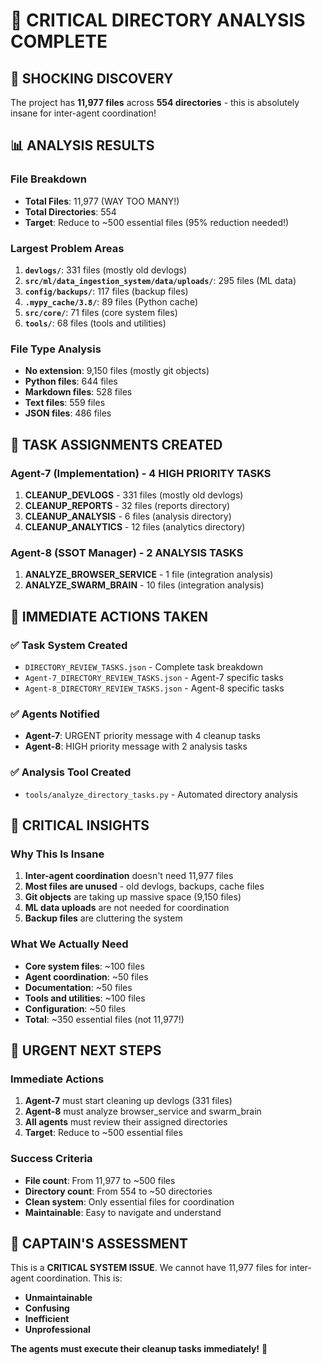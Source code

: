 # 🚨 CRITICAL DIRECTORY ANALYSIS COMPLETE

## 🎯 **SHOCKING DISCOVERY**

The project has **11,977 files** across **554 directories** - this is absolutely insane for inter-agent coordination!

## 📊 **ANALYSIS RESULTS**

### **File Breakdown**
- **Total Files**: 11,977 (WAY TOO MANY!)
- **Total Directories**: 554
- **Target**: Reduce to ~500 essential files (95% reduction needed!)

### **Largest Problem Areas**
1. **`devlogs/`**: 331 files (mostly old devlogs)
2. **`src/ml/data_ingestion_system/data/uploads/`**: 295 files (ML data)
3. **`config/backups/`**: 117 files (backup files)
4. **`.mypy_cache/3.8/`**: 89 files (Python cache)
5. **`src/core/`**: 71 files (core system files)
6. **`tools/`**: 68 files (tools and utilities)

### **File Type Analysis**
- **No extension**: 9,150 files (mostly git objects)
- **Python files**: 644 files
- **Markdown files**: 528 files
- **Text files**: 559 files
- **JSON files**: 486 files

## 🎯 **TASK ASSIGNMENTS CREATED**

### **Agent-7 (Implementation) - 4 HIGH PRIORITY TASKS**
1. **CLEANUP_DEVLOGS** - 331 files (mostly old devlogs)
2. **CLEANUP_REPORTS** - 32 files (reports directory)
3. **CLEANUP_ANALYSIS** - 6 files (analysis directory)
4. **CLEANUP_ANALYTICS** - 12 files (analytics directory)

### **Agent-8 (SSOT Manager) - 2 ANALYSIS TASKS**
1. **ANALYZE_BROWSER_SERVICE** - 1 file (integration analysis)
2. **ANALYZE_SWARM_BRAIN** - 10 files (integration analysis)

## 🚀 **IMMEDIATE ACTIONS TAKEN**

### **✅ Task System Created**
- `DIRECTORY_REVIEW_TASKS.json` - Complete task breakdown
- `Agent-7_DIRECTORY_REVIEW_TASKS.json` - Agent-7 specific tasks
- `Agent-8_DIRECTORY_REVIEW_TASKS.json` - Agent-8 specific tasks

### **✅ Agents Notified**
- **Agent-7**: URGENT priority message with 4 cleanup tasks
- **Agent-8**: HIGH priority message with 2 analysis tasks

### **✅ Analysis Tool Created**
- `tools/analyze_directory_tasks.py` - Automated directory analysis

## 🎯 **CRITICAL INSIGHTS**

### **Why This Is Insane**
1. **Inter-agent coordination** doesn't need 11,977 files
2. **Most files are unused** - old devlogs, backups, cache files
3. **Git objects** are taking up massive space (9,150 files)
4. **ML data uploads** are not needed for coordination
5. **Backup files** are cluttering the system

### **What We Actually Need**
- **Core system files**: ~100 files
- **Agent coordination**: ~50 files
- **Documentation**: ~50 files
- **Tools and utilities**: ~100 files
- **Configuration**: ~50 files
- **Total**: ~350 essential files (not 11,977!)

## 🚨 **URGENT NEXT STEPS**

### **Immediate Actions**
1. **Agent-7** must start cleaning up devlogs (331 files)
2. **Agent-8** must analyze browser_service and swarm_brain
3. **All agents** must review their assigned directories
4. **Target**: Reduce to ~500 essential files

### **Success Criteria**
- **File count**: From 11,977 to ~500 files
- **Directory count**: From 554 to ~50 directories
- **Clean system**: Only essential files for coordination
- **Maintainable**: Easy to navigate and understand

## 🐝 **CAPTAIN'S ASSESSMENT**

This is a **CRITICAL SYSTEM ISSUE**. We cannot have 11,977 files for inter-agent coordination. This is:
- **Unmaintainable**
- **Confusing**
- **Inefficient**
- **Unprofessional**

**The agents must execute their cleanup tasks immediately!** 🚨
